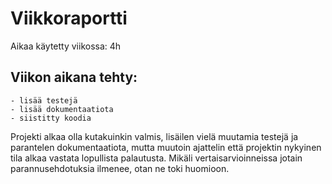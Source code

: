 # Viikkoraportti

Aikaa käytetty viikossa: 4h

## Viikon aikana tehty:

    - lisää testejä
    - lisää dokumentaatiota
    - siistitty koodia

Projekti alkaa olla kutakuinkin valmis, lisäilen vielä muutamia testejä ja parantelen dokumentaatiota, mutta muutoin ajattelin että projektin nykyinen tila alkaa vastata lopullista palautusta. Mikäli vertaisarvioinneissa jotain parannusehdotuksia ilmenee, otan ne toki huomioon.